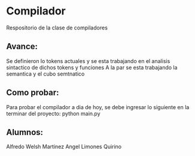 # Compilador
Respositorio de la clase de compiladores
## Avance:
Se definieron lo tokens actuales y se esta trabajando en el analisis sintactico de dichos tokens y funciones
A la par se esta trabajando la semantica y el cubo semtnatico

## Como probar:
Para probar el compilador a dia de hoy, se debe ingresar lo siguiente en la terminar del proyecto: python main.py <archivo con el codigo a probar>

## Alumnos: 
Alfredo Welsh Martinez 
Angel Limones Quirino
